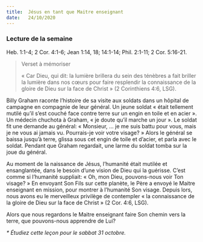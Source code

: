 ```yaml
---
title:  Jésus en tant que Maitre enseignant
date:   24/10/2020
---
```


### Lecture de la semaine
Heb. 1:1-4; 2 Cor. 4:1-6; Jean 1:14, 18; 14:1-14; Phil. 2:1-11; 2 Cor. 5:16-21.

> <p>Verset à mémoriser</p>
> « Car Dieu, qui dit: la lumière brillera du sein des ténèbres a fait briller la lumière dans nos cœurs pour faire resplendir la connaissance de la gloire de Dieu sur la face de Christ » (2 Corinthiens 4:6, LSG).

Billy Graham raconte l’histoire de sa visite aux soldats dans un hôpital de campagne en compagnie de leur général. Un jeune soldat « était tellement mutilé qu’il s’est couché face contre terre sur un engin en toile et en acier ». Un médecin chuchota à Graham, « je doute qu’il marche un jour ». Le soldat fit une demande au général: « Monsieur, ... je me suis battu pour vous, mais je ne vous ai jamais vu. Pourrais-je voir votre visage? » Alors le général se baissa jusqu’à terre, glissa sous cet engin de toile et d’acier, et parla avec le soldat. Pendant que Graham regardait, une larme du soldat tomba sur la joue du général.

Au moment de la naissance de Jésus, l’humanité était mutilée et ensanglantée, dans le besoin d’une vision de Dieu qui la guérisse. C’est comme si l’humanité suppliait: « Oh, mon Dieu, pouvons-nous voir Ton visage? » En envoyant Son Fils sur cette planète, le Père a envoyé le Maitre enseignant en mission, pour montrer à l’humanité Son visage. Depuis lors, nous avons eu le merveilleux privilège de contempler « la connaissance de la gloire de Dieu sur la face de Christ » (2 Cor. 4:6, LSG).

Alors que nous regardons le Maitre enseignant faire Son chemin vers la terre, que pouvons-nous apprendre de Lui?

_* Étudiez cette leçon pour le sabbat 31 octobre._